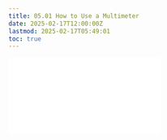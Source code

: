 ```yaml
---
title: 05.01 How to Use a Multimeter
date: 2025-02-17T12:00:00Z
lastmod: 2025-02-17T05:49:01
toc: true
---
```


![Link to included file content](../../../../electronics/how-to-use-a-multimeter.md)
